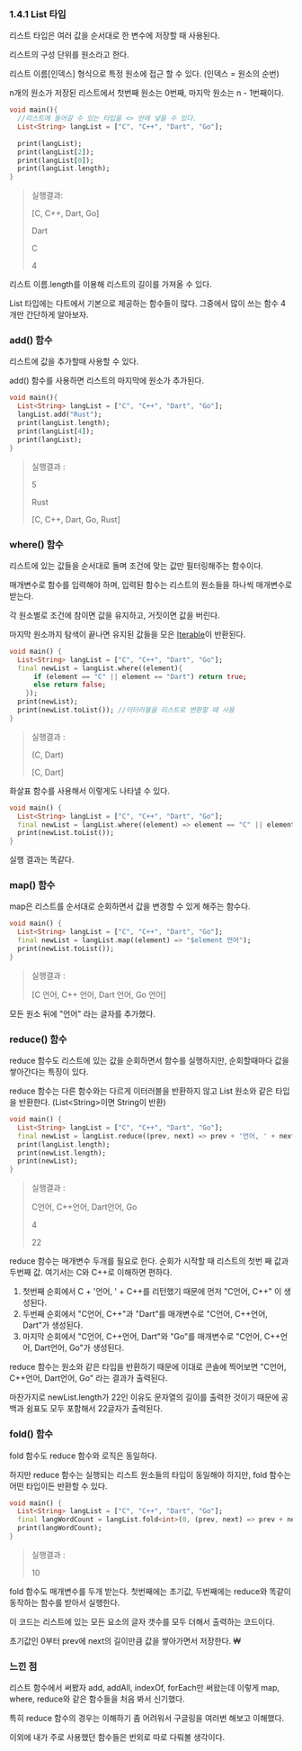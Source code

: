 ### 1.4.1 List 타입

리스트 타입은 여러 값을 순서대로 한 변수에 저장할 때 사용된다.

리스트의 구성 단위를 원소라고 한다.

리스트 이름[인덱스] 형식으로 특정 원소에 접근 할 수 있다. (인덱스 = 원소의 순번)

n개의 원소가 저장된 리스트에서 첫번째 원소는 0번째, 마지막 원소는 n - 1번째이다.

~~~dart
void main(){
  //리스트에 들어갈 수 있는 타입을 <> 안에 넣을 수 있다.
  List<String> langList = ["C", "C++", "Dart", "Go"]; 
  
  print(langList);
  print(langList[2]);
  print(langList[0]);
  print(langList.length);
}
~~~

> 실행결과:
>
> [C, C++, Dart, Go]
>
> Dart
>
> C
>
> 4

리스트 이름.length를 이용해 리스트의 길이를 가져올 수 있다.

List 타입에는 다트에서 기본으로 제공하는 함수들이 많다. 그중에서 많이 쓰는 함수 4개만 간단하게 알아보자.



### add() 함수

리스트에 값을 추가할때 사용할 수 있다.

add() 함수를 사용하면 리스트의 마지막에 원소가 추가된다. 

~~~dart
void main(){
  List<String> langList = ["C", "C++", "Dart", "Go"];
  langList.add("Rust");
  print(langList.length);
  print(langList[4]);
  print(langList);
}
~~~

> 실행결과 :
>
> 5
>
> Rust
>
> [C, C++, Dart, Go, Rust]



### where() 함수

리스트에 있는 값들을 순서대로 돌며 조건에 맞는 값만 필터링해주는 함수이다.

매개변수로 함수를 입력해야 하며, 입력된 함수는 리스트의 원소들을 하나씩 매개변수로 받는다.

각 원소별로 조건에 참이면 값을 유지하고, 거짓이면 값을 버린다.

마지막 원소까지 탐색이 끝나면 유지된 값들을 모은 [Iterable](https://papabee.tistory.com/43)이 반환된다.

~~~dart
void main() {
  List<String> langList = ["C", "C++", "Dart", "Go"];
  final newList = langList.where((element){
      if (element == "C" || element == "Dart") return true;
      else return false;
    });
  print(newList);
  print(newList.toList()); //이터러블을 리스트로 변환할 때 사용
}
~~~

> 실행결과 : 
>
> (C, Dart)
>
> [C, Dart]

화살표 함수를 사용해서 이렇게도 나타낼 수 있다.

~~~dart
void main() {
  List<String> langList = ["C", "C++", "Dart", "Go"];
  final newList = langList.where((element) => element == "C" || element == "Dart");
  print(newList.toList());
}
~~~

실행 결과는 똑같다.



### map() 함수

map은 리스트를 순서대로 순회하면서 값을 변경할 수 있게 해주는 함수다.

~~~dart
void main() {
  List<String> langList = ["C", "C++", "Dart", "Go"];
  final newList = langList.map((element) => "$element 언어");
  print(newList.toList());
}
~~~

> 실행결과 : 
>
> [C 언어, C++ 언어, Dart 언어, Go 언어]

모든 원소 뒤에 "언어" 라는 글자를 추가했다.



### reduce() 함수

reduce 함수도 리스트에 있는 값을 순회하면서 함수를 실행하지만, 순회할때마다 값을 쌓아간다는 특징이 있다.

reduce 함수는 다른 함수와는 다르게 이터러블을 반환하지 않고 List 원소와 같은 타입을 반환한다. (List\<String>이면 String이 반환)

~~~dart
void main() {
  List<String> langList = ["C", "C++", "Dart", "Go"];
  final newList = langList.reduce((prev, next) => prev + '언어, ' + next);
  print(langList.length);
  print(newList.length);
  print(newList);
}
~~~

> 실행결과 :
>
> C언어, C++언어, Dart언어, Go
>
> 4
>
> 22

reduce 함수는 매개변수 두개를 필요로 한다. 순회가 시작할 때 리스트의 첫번 째 값과 두번째 값. 여기서는 C와 C++로 이해하면 편하다.

1. 첫번째 순회에서 C + '언어, ' + C++를 리턴했기 때문에 먼저 "C언어, C++" 이 생성된다.
2. 두번째 순회에서 "C언어, C++"과 "Dart"를 매개변수로 "C언어, C++언어, Dart"가 생성된다.
3. 마지막 순회에서 "C언어, C++언어, Dart"와 "Go"를 매개변수로 "C언어, C++언어, Dart언어, Go"가 생성된다.

reduce 함수는 원소와 같은 타입을 반환하기 때문에 이대로 콘솔에 찍어보면 "C언어, C++언어, Dart언어, Go" 라는 결과가 출력된다.

마찬가지로 newList.length가 22인 이유도 문자열의 길이를 출력한 것이기 때문에 공백과 쉼표도 모두 포함해서 22글자가 출력된다.



### fold() 함수

fold 함수도 reduce 함수와 로직은 동일하다.

하지만 reduce 함수는 실행되는 리스트 원소들의 타입이 동일해야 하지만, fold 함수는 어떤 타입이든 반환할 수 있다.

~~~dart
void main() {
  List<String> langList = ["C", "C++", "Dart", "Go"];
  final langWordCount = langList.fold<int>(0, (prev, next) => prev + next.length);
  print(langWordCount);
}
~~~

> 실행결과 : 
>
> 10

fold 함수도 매개변수를 두개 받는다. 첫번째에는 초기값, 두번째에는 reduce와 똑같이 동작하는 함수를 받아서 실행한다.

이 코드는 리스트에 있는 모든 요소의 글자 갯수를 모두 더해서 출력하는 코드이다.

초기값인 0부터 prev에 next의 길이만큼 값을 쌓아가면서 저장한다. ₩



### 느낀 점

리스트 함수에서 써봤자 add, addAll, indexOf, forEach만 써왔는데 이렇게 map, where, reduce와 같은 함수들을 처음 봐서 신기했다.

특히 reduce 함수의 경우는 이해하기 좀 어려워서 구글링을 여러번 해보고 이해했다.

이외에 내가 주로 사용했던 함수들은 번외로 따로 다뤄볼 생각이다.













